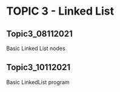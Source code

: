 # TOPIC 3 - Linked List

## Topic3_08112021
Basic Linked List nodes

## Topic3_10112021
Basic LinkedList program
